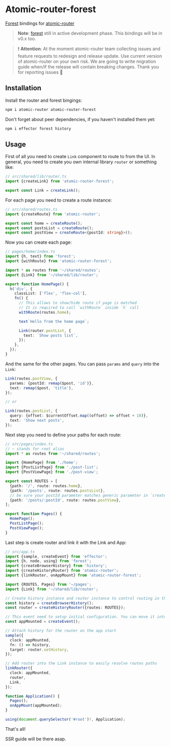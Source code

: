 # Atomic-router-forest

[Forest](https://github.com/effector/effector/tree/master/packages/forest) bindings for [atomic-router](https://github.com/atomic-router/atomic-router)

> **Note**: [forest](https://github.com/effector/effector/tree/master/packages/forest) still in active development phase. This bindings will be in v0.x too.

> ❗️ **Attention**: At the moment atomic-router team collecting issues and feature requests to redesign and release update. Use current version of atomic-router on your own risk. We are going to write migration guide when/if the release will contain breaking changes. Thank you for reporting issues 🧡

[//]: # '[Example on StackBlitz](https://stackblitz.com/edit/react-fglswy)'

## Installation

Install the router and forest bingings:

```bash
npm i atomic-router atomic-router-forest
```

Don't forget about peer dependencies, if you haven't installed them yet:

```bash
npm i effector forest history
```

## Usage

First of all you need to create `Link` component to route to from the UI.
In general, you need to create you own internal library `router` or something like:

```ts
// src/shared/lib/router.ts
import {createLink} from 'atomic-router-forest';

export const Link = createLink();
```

For each page you need to create a route instance:

```ts
// src/shared/routes.ts
import {createRoute} from 'atomic-router';

export const home = createRoute();
export const postsList = createRoute();
export const postView = createRoute<{postId: string}>();
```

Now you can create each page:

```ts
// pages/home/index.ts
import {h, text} from 'forest';
import {withRoute} from 'atomic-router-forest';

import * as routes from '~/shared/routes';
import {Link} from '~/shared/lib/router';

export function HomePage() {
  h('div', {
    classList: ['flex', 'flex-col'],
    fn() {
      // This allows to show/hide route if page is matched
      // It is required to call `withRoute` inside `h` call
      withRoute(routes.home);

      text`Hello from the home page`;

      Link(router.postList, {
        text: `Show posts list`,
      });
    },
  });
}
```

And the same for the other pages. You can pass `params` and `query` into the `Link`:

```ts
Link(routes.postView, {
  params: {postId: remap($post, 'id')},
  text: remap($post, 'title'),
});

// or

Link(routes.postList, {
  query: {offset: $currentOffset.map((offset) => offset + 10)},
  text: 'Show next posts',
});
```

Next step you need to define your paths for each route:

```ts
// src/pages/index.ts
// ~ stands for root alias
import * as routes from '~/shared/routes';

import {HomePage} from './home';
import {PostListPage} from './post-list';
import {PostViewPage} from './post-view';

export const ROUTES = [
  {path: '/', route: routes.home},
  {path: '/posts', route: routes.postsList},
  // be sure your postId parameter matches generic parameter in `createRoute`
  {path: '/posts/:postId', route: routes.postView},
];

export function Pages() {
  HomePage();
  PostListPage();
  PostViewPage();
}
```

Last step is create router and link it with the Link and App:

```ts
// src/app.ts
import {sample, createEvent} from 'effector';
import {h, node, using} from 'forest';
import {createBrowserHistory} from 'history';
import {createHistoryRouter} from 'atomic-router';
import {linkRouter, onAppMount} from 'atomic-router-forest';

import {ROUTES, Pages} from '~/pages';
import {Link} from '~/shared/lib/router';

// Create history instance and router instance to control routing in the app
const history = createBrowserHistory();
const router = createHistoryRouter({routes: ROUTES});

// This event need to setup initial configuration. You can move it into src/shared
const appMounted = createEvent();

// Attach history for the router on the app start
sample({
  clock: appMounted,
  fn: () => history,
  target: router.setHistory,
});

// Add router into the Link instance to easily resolve routes paths
linkRouter({
  clock: appMounted,
  router,
  Link,
});

function Application() {
  Pages();
  onAppMount(appMounted);
}

using(document.querySelector('#root')!, Application);
```

That's all!

SSR guide will be there asap.
